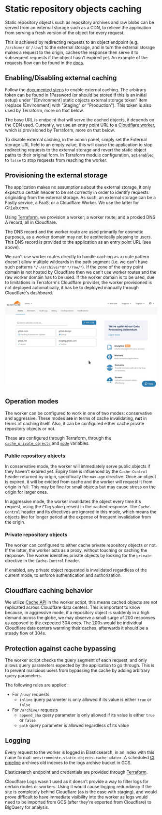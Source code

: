 # Static repository objects caching

Static repository objects such as repository archives and raw blobs can be
served from an external storage such as a CDN, to relieve the application from
serving a fresh version of the object for every request.

This is achieved by redirecting requests to an object endpoint (e.g. `/archive/`
or `/raw/`) to the external storage, and in turn the external storage makes a
request to the origin, caches the response then serve it to subsequent requests
if the object hasn't expired yet. An example of the requests flow can be found
in the [docs][requests-flow-example].

## Enabling/Disabling external caching

Follow the [documented steps][configuring-docs] to enable external caching. The
arbitrary token can be found in 1Password (or should be stored if this is an
initial setup) under "[Environment] static objects external storage token" item
(replace [Environment] with "Staging" or "Production"). This token is also used
by Terraform, more on that below.

The base URL is endpoint that will serve the cached objects, it depends on the
CDN used. Currently, we use an entry point URL to a [Cloudflare
worker][cloudflare-worker], which is provisioned by Terraform, more on that
below.

To disable external caching, in the admin panel, simply set the External storage
URL field to an empty value, this will cause the application to stop redirecting
requests to the external storage and revert the static object paths to their
original form. In Terraform module configuration, set
[`enabled`][tf-enabled-var] to `false` to stop requests from reaching the
worker.

## Provisioning the external storage

The application makes no assumptions about the external storage, it only expects
a certain header to be set correctly in order to identify requests originating
from the external storage. As such, an external storage can be a Fastly service,
a FaaS, or a Cloudflare Worker. We use the latter for GitLab.com.

Using [Terraform][static-objects-cache-tf], we provision a worker; a worker
route; and a proxied DNS A record, all in Cloudflare.

The DNS record and the worker route are used primarily for cosmetic purposes, as
a worker domain may not be aesthetically pleasing to users. This DNS record is
provided to the application as an entry point URL (see above).

We can't use worker routes directly to handle caching as a route pattern doesn't
allow multiple wildcards in the path segment (i.e. we can't have such patterns
`*/-/archive/*`or `*/raw/*`). If the zone of the entry point domain is not
hosted by Cloudflare then we can't use worker routes and the raw worker domain
has to be used. If the worker domain is to be used, due to limitations in
Terraform's Cloudflare provider, the worker provisioned is not deployed
automatically, it has be to deployed manually through Cloudflare's dashboard.

![Deploying a Cloudflare worker](img/deploy-cf-worker-howto.gif)

## Operation modes

The worker can be configured to work in one of two modes: conservative and
aggressive. These modes **are** in terms of cache invalidating, **not** in terms
of caching itself. Also, it can be configured either cache private repository
objects or not.

These are configured through Terraform, through the
[`cache_private_objects`][tf-cache-private-objects-var] and
[`mode`][tf-mode-var] variables.

### Public repository objects

In conservative mode, the worker will immediately serve public objects if they
haven't expired yet. Expiry time is influenced by the `Cache-Control` header
returned by origin, specifically the `max-age` directive. Once an object is
expired, it will be evicted from cache and the worker will request it from
origin in full. This may be fine for small objects but may cause stress on the
origin for larger ones.

In aggressive mode, the worker invalidates the object every time it's request,
using the `ETag` value present in the cached response. The `Cache-Control`
header and its directives are ignored in this mode, which means the objects live
for longer period at the expense of frequent invalidation from the origin.

### Private repository objects

The worker can configured to either cache private repository objects or not. If
the latter, the worker acts as a proxy, without touching or caching the
response. The worker identifies private objects by looking for the `private`
directive in the `Cache-Control` header.

If enabled, any private object requested is invalidated regardless of the
current mode, to enforce authentication and authorization.

## Cloudflare caching behavior

We utilize [Cache API][cf-cache-api] in the worker script, this means cached
objects are not replicated across Cloudflare data centers. This is important to
know because, in aggressive mode, if a repository object is suddenly in a high
demand across the globe, we may observe a small surge of 200 responses as
opposed to the expected 304 ones. The 200s would be individual Cloudflare data
centers warming their caches, afterwards it should be a steady flow of 304s.

## Protection against cache bypassing

The worker script checks the query segment of each request, and only allows
query parameters expected by the application to go through. This is to prevent
malicious users from bypassing the cache by adding arbitrary query parameters.

The following rules are applied:

* For `/raw/` requests
  * `inline` query parameter is only allowed if its value is either `true` or
    `false`
* For `/archive/` requests
  * `append_sha` query parameter is only allowed if its value is either `true`
    or `false`
  * `path` query parameter is allowed regardless of its value

## Logging

Every request to the worker is logged in Elasticsearch, in an index with this
name format: `<environment>-static-objects-cache-<date>`. A scheduled [CI
pipeline][archive-pipeline] archives old indexes to the logs archive bucket in
GCS.

Elasticsearch endpoint and credentials are provided through [Terraform][tf-logging].

Cloudflare Logs wasn't used as it doesn't provide a way to filter logs for
certain routes or workers. Using it would cause logging redundancy if the site
is completely behind Cloudflare (as is the case with staging), and would prove
difficult to have immediate visibility into the worker as logs would need to be
imported from GCS (after they're exported from Cloudflare) to BigQuery for
analysis.

[requests-flow-example]: https://docs.gitlab.com/ee/administration/static_objects_external_storage.html#requests-flow-example
[configuring-docs]: https://docs.gitlab.com/ee/administration/static_objects_external_storage.html#configuring
[cloudflare-worker]: https://workers.cloudflare.com/
[static-objects-cache-tf]: https://gitlab.com/gitlab-com/gitlab-com-infrastructure/blob/da18f1d369aef059010a86cb414455f276c76787/environments/gstg/main.tf#L2201
[cf-cache-api]: https://developers.cloudflare.com/workers/reference/apis/cache/
[tf-cache-private-objects-var]: https://gitlab.com/gitlab-com/gitlab-com-infrastructure/blob/da18f1d369aef059010a86cb414455f276c76787/environments/gstg/main.tf#L2202
[tf-mode-var]: https://gitlab.com/gitlab-com/gitlab-com-infrastructure/blob/da18f1d369aef059010a86cb414455f276c76787/environments/gstg/main.tf#L2210
[tf-enabled-var]: https://ops.gitlab.net/gitlab-com/gitlab-com-infrastructure/blob/da18f1d369aef059010a86cb414455f276c76787/environments/gstg/main.tf#L2206
[tf-logging]: https://gitlab.com/gitlab-com/gitlab-com-infrastructure/blob/da18f1d369aef059010a86cb414455f276c76787/environments/gstg/main.tf#L2204-2205
[archive-pipeline]: https://ops.gitlab.net/gitlab-com/gl-infra/static-objects-cache-logs-exporter
